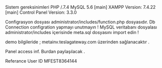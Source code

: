 Sistem gereksinimleri 
PHP /.7.4
MySQL 5.6
[main] 	XAMPP Version: 7.4.22
[main] 	Control Panel Version: 3.3.0 

Configrasyon dosyası administrator/includes/function.php dosyasıdır. Db Connection configration yapmayı unutmayın !
MySQL veritabanı dosyalası administrator/includes içerisinde meta.sql dosyasını import edin !

demo bilgileride ; 
metainv.teslagateway.com üzerinden sağlanacaktır . 

Panel access inf. Burdan paylaşılacak .


Referance User ID MFEST8364144

<!---
teslagate/teslagate is a ✨ special ✨ repository because its `README.md` (this file) appears on your GitHub profile.
You can click the Preview link to take a look at your changes.
--->

